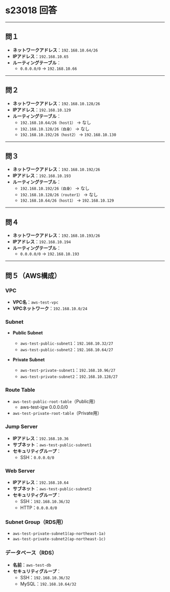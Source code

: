 # s23018 回答

---

## 問１

- **ネットワークアドレス**：`192.168.10.64/26`  
- **IPアドレス**：`192.168.10.65`  
- **ルーティングテーブル**：  
  - `0.0.0.0/0` → `192.168.10.66`

---

## 問２

- **ネットワークアドレス**：`192.168.10.128/26`  
- **IPアドレス**：`192.168.10.129`  
- **ルーティングテーブル**：
  - `192.168.10.64/26（host1）` → なし  
  - `192.168.10.128/26（自身）` → なし  
  - `192.168.10.192/26（host2）` → `192.168.10.130`

---

## 問３

- **ネットワークアドレス**：`192.168.10.192/26`  
- **IPアドレス**：`192.168.10.193`  
- **ルーティングテーブル**：
  - `192.168.10.192/26（自身）` → なし  
  - `192.168.10.128/26（router1）` → なし  
  - `192.168.10.64/26（host1）` → `192.168.10.129`

---

## 問４

- **ネットワークアドレス**：`192.168.10.193/26`  
- **IPアドレス**：`192.168.10.194`  
- **ルーティングテーブル**：
  - `0.0.0.0/0` → `192.168.10.193`

---

## 問５（AWS構成）

### VPC

- **VPC名**：`aws-test-vpc`  
- **VPCネットワーク**：`192.168.10.0/24`

### Subnet

- **Public Subnet**
  - `aws-test-public-subnet1`：`192.168.10.32/27`  
  - `aws-test-public-subnet2`：`192.168.10.64/27`

- **Private Subnet**
  - `aws-test-private-subnet1`：`192.168.10.96/27`  
  - `aws-test-private-subnet2`：`192.168.10.128/27`

### Route Table

- `aws-test-public-root-table`（Public用） 
    - aws-test-igw 0.0.0.0/0
- `aws-test-private-root-table`（Private用）

### Jump Server

- **IPアドレス**：`192.168.10.36`  
- **サブネット**：`aws-test-public-subnet1`  
- **セキュリティグループ**：
  - SSH：`0.0.0.0/0`

### Web Server

- **IPアドレス**：`192.168.10.64`  
- **サブネット**：`aws-test-public-subnet2`  
- **セキュリティグループ**：
  - SSH：`192.168.10.36/32`  
  - HTTP：`0.0.0.0/0`

### Subnet Group（RDS用）

- `aws-test-private-subnet1(ap-northeast-1a)`  
- `aws-test-private-subnet2(ap-northeast-1c)`

### データベース（RDS）

- **名前**：`aws-test-db`  
- **セキュリティグループ**：
  - SSH：`192.168.10.36/32`  
  - MySQL：`192.168.10.64/32`
